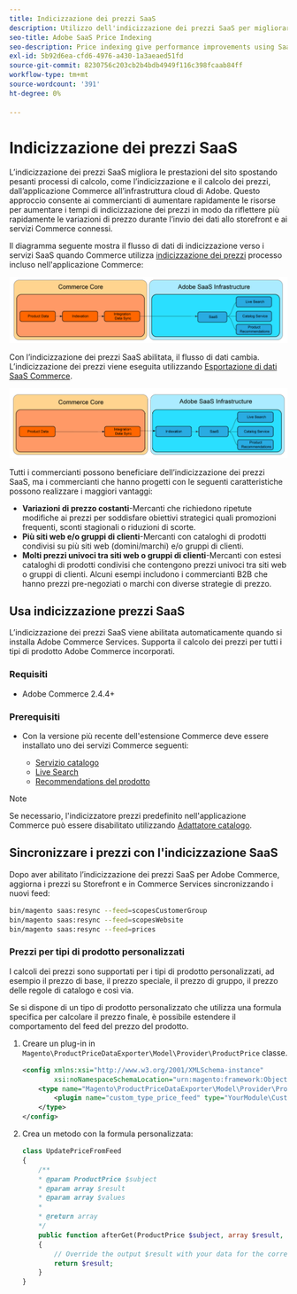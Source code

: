 ```yaml
---
title: Indicizzazione dei prezzi SaaS
description: Utilizzo dell'indicizzazione dei prezzi SaaS per migliorare le prestazioni
seo-title: Adobe SaaS Price Indexing
seo-description: Price indexing give performance improvements using SaaS infrastructure
exl-id: 5b92d6ea-cfd6-4976-a430-1a3aeaed51fd
source-git-commit: 8230756c203cb2b4bdb4949f116c398fcaab84ff
workflow-type: tm+mt
source-wordcount: '391'
ht-degree: 0%

---
```


# Indicizzazione dei prezzi SaaS

L’indicizzazione dei prezzi SaaS migliora le prestazioni del sito spostando pesanti processi di calcolo, come l’indicizzazione e il calcolo dei prezzi, dall’applicazione Commerce all’infrastruttura cloud di Adobe. Questo approccio consente ai commercianti di aumentare rapidamente le risorse per aumentare i tempi di indicizzazione dei prezzi in modo da riflettere più rapidamente le variazioni di prezzo durante l’invio dei dati allo storefront e ai servizi Commerce connessi.

Il diagramma seguente mostra il flusso di dati di indicizzazione verso i servizi SaaS quando Commerce utilizza [indicizzazione dei prezzi](https://experienceleague.adobe.com/en/docs/commerce-operations/configuration-guide/cli/manage-indexers) processo incluso nell&#39;applicazione Commerce:

![Flusso di dati predefinito](assets/old_way.png)

Con l’indicizzazione dei prezzi SaaS abilitata, il flusso di dati cambia. L’indicizzazione dei prezzi viene eseguita utilizzando [Esportazione di dati SaaS Commerce](../data-export/data-synchronization.md).

![Flusso di dati di indicizzazione prezzi SaaS](assets/new_way.png)

Tutti i commercianti possono beneficiare dell’indicizzazione dei prezzi SaaS, ma i commercianti che hanno progetti con le seguenti caratteristiche possono realizzare i maggiori vantaggi:

* **Variazioni di prezzo costanti**-Mercanti che richiedono ripetute modifiche ai prezzi per soddisfare obiettivi strategici quali promozioni frequenti, sconti stagionali o riduzioni di scorte.
* **Più siti web e/o gruppi di clienti**-Mercanti con cataloghi di prodotti condivisi su più siti web (domini/marchi) e/o gruppi di clienti.
* **Molti prezzi univoci tra siti web o gruppi di clienti**-Mercanti con estesi cataloghi di prodotti condivisi che contengono prezzi univoci tra siti web o gruppi di clienti. Alcuni esempi includono i commercianti B2B che hanno prezzi pre-negoziati o marchi con diverse strategie di prezzo.

## Usa indicizzazione prezzi SaaS

L’indicizzazione dei prezzi SaaS viene abilitata automaticamente quando si installa Adobe Commerce Services. Supporta il calcolo dei prezzi per tutti i tipi di prodotto Adobe Commerce incorporati.

### Requisiti

* Adobe Commerce 2.4.4+

### Prerequisiti

* Con la versione più recente dell&#39;estensione Commerce deve essere installato uno dei servizi Commerce seguenti:

   * [Servizio catalogo](../catalog-service/overview.md)
   * [Live Search](../live-search/overview.md)
   * [Recommendations del prodotto](../product-recommendations/guide-overview.md)


>[!NOTE]
>
>Se necessario, l&#39;indicizzatore prezzi predefinito nell&#39;applicazione Commerce può essere disabilitato utilizzando [Adattatore catalogo](catalog-adapter.md).

## Sincronizzare i prezzi con l&#39;indicizzazione SaaS

Dopo aver abilitato l’indicizzazione dei prezzi SaaS per Adobe Commerce, aggiorna i prezzi su Storefront e in Commerce Services sincronizzando i nuovi feed:

```bash
bin/magento saas:resync --feed=scopesCustomerGroup
bin/magento saas:resync --feed=scopesWebsite
bin/magento saas:resync --feed=prices
```

### Prezzi per tipi di prodotto personalizzati

I calcoli dei prezzi sono supportati per i tipi di prodotto personalizzati, ad esempio il prezzo di base, il prezzo speciale, il prezzo di gruppo, il prezzo delle regole di catalogo e così via.

Se si dispone di un tipo di prodotto personalizzato che utilizza una formula specifica per calcolare il prezzo finale, è possibile estendere il comportamento del feed del prezzo del prodotto.

1. Creare un plug-in in `Magento\ProductPriceDataExporter\Model\Provider\ProductPrice` classe.

   ```xml
   <config xmlns:xsi="http://www.w3.org/2001/XMLSchema-instance"
           xsi:noNamespaceSchemaLocation="urn:magento:framework:ObjectManager/etc/config.xsd">
       <type name="Magento\ProductPriceDataExporter\Model\Provider\ProductPrice">
           <plugin name="custom_type_price_feed" type="YourModule\CustomProductType\Plugin\UpdatePriceFromFeed" />
       </type>
   </config>
   ```

1. Crea un metodo con la formula personalizzata:

   ```php
   class UpdatePriceFromFeed
   {
       /**
       * @param ProductPrice $subject
       * @param array $result
       * @param array $values
       *
       * @return array
       */
       public function afterGet(ProductPrice $subject, array $result, array $values) : array
       {
           // Override the output $result with your data for the corresponding products (see original method for details) 
           return $result;
       }
   }
   ```

